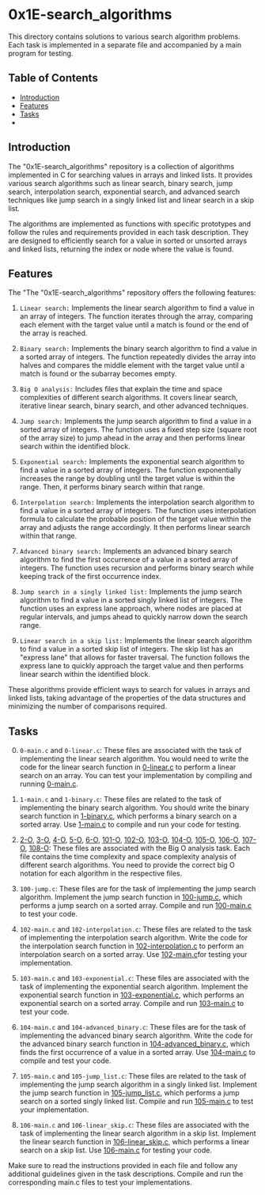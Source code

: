# 0x1E-search_algorithms

This directory contains solutions to various search algorithm problems. Each task is implemented in a separate file and accompanied by a main program for testing.

## Table of Contents

- [Introduction](#introduction)
- [Features](#features)
- [Tasks](#Tasks)
- 

## Introduction

The "0x1E-search_algorithms" repository is a collection of algorithms implemented in C for searching values in arrays and linked lists. It provides various search algorithms such as linear search, binary search, jump search, interpolation search, exponential search, and advanced search techniques like jump search in a singly linked list and linear search in a skip list.

The algorithms are implemented as functions with specific prototypes and follow the rules and requirements provided in each task description. They are designed to efficiently search for a value in sorted or unsorted arrays and linked lists, returning the index or node where the value is found.

## Features

The "The "0x1E-search_algorithms" repository offers the following features:

1. `Linear search:` Implements the linear search algorithm to find a value in an array of integers. The function iterates through the array, comparing each element with the target value until a match is found or the end of the array is reached.

2. `Binary search:` Implements the binary search algorithm to find a value in a sorted array of integers. The function repeatedly divides the array into halves and compares the middle element with the target value until a match is found or the subarray becomes empty.

3. `Big O analysis:` Includes files that explain the time and space complexities of different search algorithms. It covers linear search, iterative linear search, binary search, and other advanced techniques.

4. `Jump search:` Implements the jump search algorithm to find a value in a sorted array of integers. The function uses a fixed step size (square root of the array size) to jump ahead in the array and then performs linear search within the identified block.

5. `Exponential search:` Implements the exponential search algorithm to find a value in a sorted array of integers. The function exponentially increases the range by doubling until the target value is within the range. Then, it performs binary search within that range.

6. `Interpolation search:` Implements the interpolation search algorithm to find a value in a sorted array of integers. The function uses interpolation formula to calculate the probable position of the target value within the array and adjusts the range accordingly. It then performs linear search within that range.

7. `Advanced binary search:` Implements an advanced binary search algorithm to find the first occurrence of a value in a sorted array of integers. The function uses recursion and performs binary search while keeping track of the first occurrence index.

8. `Jump search in a singly linked list:` Implements the jump search algorithm to find a value in a sorted singly linked list of integers. The function uses an express lane approach, where nodes are placed at regular intervals, and jumps ahead to quickly narrow down the search range.

9. `Linear search in a skip list:` Implements the linear search algorithm to find a value in a sorted skip list of integers. The skip list has an "express lane" that allows for faster traversal. The function follows the express lane to quickly approach the target value and then performs linear search within the identified block.

These algorithms provide efficient ways to search for values in arrays and linked lists, taking advantage of the properties of the data structures and minimizing the number of comparisons required.

## Tasks

0. `0-main.c` and `0-linear.c`: These files are associated with the task of implementing the linear search algorithm. You would need to write the code for the linear search function in [0-linear.c](./0-linear.c) to perform a linear search on an array. You can test your implementation by compiling and running [0-main.c](./test/0-main.c).

1. `1-main.c` and `1-binary.c`: These files are related to the task of implementing the binary search algorithm. You should write the binary search function in [1-binary.c](./1-binary.c), which performs a binary search on a sorted array. Use [1-main.c](./test/1-main.c) to compile and run your code for testing.

2. [2-O](./2-O), [3-O](./3-O), [4-O](./4-O), [5-O](./5-O), [6-O](./6-O), [101-O](./101-O), [102-O](./102-O), [103-O](./103-O), [104-O](./104-O), [105-O](./105-0), [106-O](./106-O), [107-O](./107-O), [108-O](./108-O): These files are associated with the Big O analysis task. Each file contains the time complexity and space complexity analysis of different search algorithms. You need to provide the correct big O notation for each algorithm in the respective files.

3. `100-jump.c`: These files are for the task of implementing the jump search algorithm. Implement the jump search function in [100-jump.c](./100-jump.c), which performs a jump search on a sorted array. Compile and run [100-main.c](./test/100-main.c) to test your code.

4. `102-main.c` and `102-interpolation.c`: These files are related to the task of implementing the interpolation search algorithm. Write the code for the interpolation search function in [102-interpolation.c](./102-interpolation.c) to perform an interpolation search on a sorted array. Use [102-main.c](./test/102-main.c)for testing your implementation.

5. `103-main.c` and `103-exponential.c`: These files are associated with the task of implementing the exponential search algorithm. Implement the exponential search function in [103-exponential.c](./103-exponential.c), which performs an exponential search on a sorted array. Compile and run [103-main.c](./test/103-main.c) to test your code.

6. `104-main.c` and `104-advanced_binary.c`: These files are for the task of implementing the advanced binary search algorithm. Write the code for the advanced binary search function in [104-advanced_binary.c](./104-advanced_binary.c), which finds the first occurrence of a value in a sorted array. Use [104-main.c](./test/104-main.c) to compile and test your code.

7. `105-main.c` and `105-jump_list.c`: These files are related to the task of implementing the jump search algorithm in a singly linked list. Implement the jump search function in [105-jump_list.c](./105-jump_list.c), which performs a jump search on a sorted singly linked list. Compile and run [105-main.c](./test/105-main.c) to test your implementation.

8. `106-main.c` and `106-linear_skip.c`: These files are associated with the task of implementing the linear search algorithm in a skip list. Implement the linear search function in [106-linear_skip.c](./106-linear_skip.c), which performs a linear search on a skip list. Use [106-main.c](./test/106-main.c) for testing your code.

Make sure to read the instructions provided in each file and follow any additional guidelines given in the task descriptions. Compile and run the corresponding main.c files to test your implementations.
